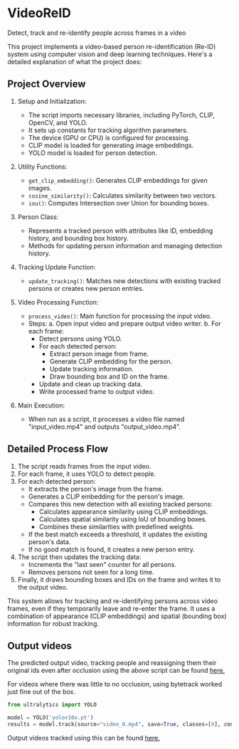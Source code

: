 # VideoReID
Detect, track and re-identify people across frames in a video

This project implements a video-based person re-identification (Re-ID) system using computer vision and deep learning techniques. Here's a detailed explanation of what the project does:

## Project Overview

1. Setup and Initialization:
   - The script imports necessary libraries, including PyTorch, CLIP, OpenCV, and YOLO.
   - It sets up constants for tracking algorithm parameters.
   - The device (GPU or CPU) is configured for processing.
   - CLIP model is loaded for generating image embeddings.
   - YOLO model is loaded for person detection.

2. Utility Functions:
   - `get_clip_embedding()`: Generates CLIP embeddings for given images.
   - `cosine_similarity()`: Calculates similarity between two vectors.
   - `iou()`: Computes Intersection over Union for bounding boxes.

3. Person Class:
   - Represents a tracked person with attributes like ID, embedding history, and bounding box history.
   - Methods for updating person information and managing detection history.

4. Tracking Update Function:
   - `update_tracking()`: Matches new detections with existing tracked persons or creates new person entries.

5. Video Processing Function:
   - `process_video()`: Main function for processing the input video.
   - Steps:
     a. Open input video and prepare output video writer.
     b. For each frame:
        - Detect persons using YOLO.
        - For each detected person:
          * Extract person image from frame.
          * Generate CLIP embedding for the person.
          * Update tracking information.
          * Draw bounding box and ID on the frame.
        - Update and clean up tracking data.
        - Write processed frame to output video.

6. Main Execution:
   - When run as a script, it processes a video file named "input_video.mp4" and outputs "output_video.mp4".

## Detailed Process Flow

1. The script reads frames from the input video.
2. For each frame, it uses YOLO to detect people.
3. For each detected person:
   - It extracts the person's image from the frame.
   - Generates a CLIP embedding for the person's image.
   - Compares this new detection with all existing tracked persons:
     * Calculates appearance similarity using CLIP embeddings.
     * Calculates spatial similarity using IoU of bounding boxes.
     * Combines these similarities with predefined weights.
   - If the best match exceeds a threshold, it updates the existing person's data.
   - If no good match is found, it creates a new person entry.
4. The script then updates the tracking data:
   - Increments the "last seen" counter for all persons.
   - Removes persons not seen for a long time.
5. Finally, it draws bounding boxes and IDs on the frame and writes it to the output video.

This system allows for tracking and re-identifying persons across video frames, even if they temporarily leave and re-enter the frame. It uses a combination of appearance (CLIP embeddings) and spatial (bounding box) information for robust tracking.

## Output videos

The predicted output video, tracking people and reassigning them their original ids even after occlusion using the above script can be found [here.](https://drive.google.com/drive/folders/17XVGBcbJRX85lA1cjXB1B32V5q_uGtAD?usp=sharing)

For videos where there was little to no occlusion, using bytetrack worked just fine out of the box.
 ```python
from ultralytics import YOLO

model = YOLO('yolov10x.pt')
results = model.track(source="video_8.mp4", save=True, classes=[0], conf=0.1, tracker="bytetrack.yaml")
 ```
Output videos tracked using this can be found [here.](https://drive.google.com/drive/folders/1gWxWiGYwfJlBXrUHCym6J1Zk6gO6rauU?usp=sharing)
